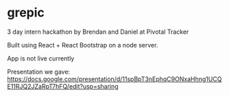 # grepic

3 day intern hackathon by Brendan and Daniel at Pivotal Tracker

Built using React + React Bootstrap on a node server.

App is not live currently

Presentation we gave:
https://docs.google.com/presentation/d/11spBpT3nEphqC9ONxaHhng1UCQE11RJQ2JZaRpT7hFQ/edit?usp=sharing
